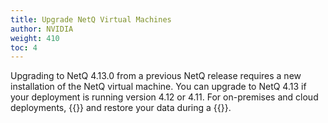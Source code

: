```yaml
---
title: Upgrade NetQ Virtual Machines
author: NVIDIA
weight: 410
toc: 4
---
```


Upgrading to NetQ 4.13.0 from a previous NetQ release requires a new installation of the NetQ virtual machine. You can upgrade to NetQ 4.13 if your deployment is running version 4.12 or 4.11. For on-premises and cloud deployments, {{<link title="Back Up and Restore NetQ" text="back up your NetQ data">}} and restore your data during a {{<link title="Install the NetQ System" text="new NetQ 4.13 installation">}}.
